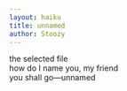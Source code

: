 ```yaml
---
layout: haiku
title: unnamed
author: Stoozy
---
```

the selected file <br>
how do I name you, my friend <br>
you shall go—unnamed <br>
